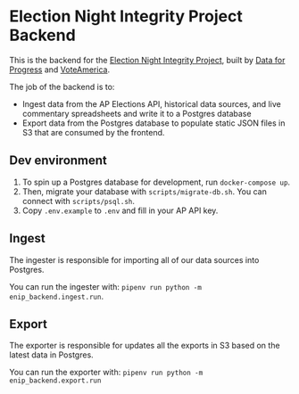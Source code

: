 # Election Night Integrity Project Backend

This is the backend for the [Election Night Integrity Project](https://2020.dataforprogress.org/), built by [Data for Progress](https://www.dataforprogress.org/) and [VoteAmerica](https://www.voteamerica.com/).

The job of the backend is to:
- Ingest data from the AP Elections API, historical data sources, and live commentary spreadsheets and write it to a Postgres database
- Export data from the Postgres database to populate static JSON files in S3 that are consumed by the frontend.

## Dev environment

1. To spin up a Postgres database for development, run `docker-compose up`.
2. Then, migrate your database with `scripts/migrate-db.sh`. You can connect with
`scripts/psql.sh`.
3. Copy `.env.example` to `.env` and fill in your AP API key.

## Ingest

The ingester is responsible for importing all of our data sources into Postgres.

You can run the ingester with: `pipenv run python -m enip_backend.ingest.run`.

## Export

The exporter is responsible for updates all the exports in S3 based on the
latest data in Postgres.

You can run the exporter with: `pipenv run python -m enip_backend.export.run`
